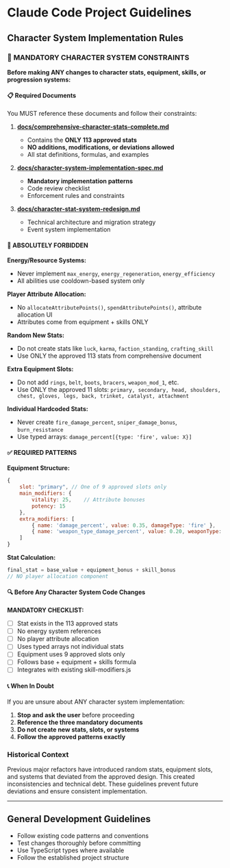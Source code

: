 # Claude Code Project Guidelines

## Character System Implementation Rules

### 🚨 **MANDATORY CHARACTER SYSTEM CONSTRAINTS**

**Before making ANY changes to character stats, equipment, skills, or progression systems:**

#### **📋 Required Documents**
You MUST reference these documents and follow their constraints:

1. **[docs/comprehensive-character-stats-complete.md](./docs/comprehensive-character-stats-complete.md)**
   - Contains the **ONLY 113 approved stats**
   - **NO additions, modifications, or deviations allowed**
   - All stat definitions, formulas, and examples

2. **[docs/character-system-implementation-spec.md](./docs/character-system-implementation-spec.md)**
   - **Mandatory implementation patterns**
   - Code review checklist
   - Enforcement rules and constraints

3. **[docs/character-stat-system-redesign.md](./docs/character-stat-system-redesign.md)**
   - Technical architecture and migration strategy
   - Event system implementation

#### **🚫 ABSOLUTELY FORBIDDEN**

**Energy/Resource Systems:**
- Never implement `max_energy`, `energy_regeneration`, `energy_efficiency`
- All abilities use cooldown-based system only

**Player Attribute Allocation:**
- No `allocateAttributePoints()`, `spendAttributePoints()`, attribute allocation UI
- Attributes come from equipment + skills ONLY

**Random New Stats:**
- Do not create stats like `luck`, `karma`, `faction_standing`, `crafting_skill`
- Use ONLY the approved 113 stats from comprehensive document

**Extra Equipment Slots:**
- Do not add `rings`, `belt`, `boots`, `bracers`, `weapon_mod_1`, etc.
- Use ONLY the approved 11 slots: `primary, secondary, head, shoulders, chest, gloves, legs, back, trinket, catalyst, attachment`

**Individual Hardcoded Stats:**
- Never create `fire_damage_percent`, `sniper_damage_bonus`, `burn_resistance`
- Use typed arrays: `damage_percent[{type: 'fire', value: X}]`

#### **✅ REQUIRED PATTERNS**

**Equipment Structure:**
```javascript
{
    slot: "primary", // One of 9 approved slots only
    main_modifiers: {
        vitality: 25,    // Attribute bonuses
        potency: 15
    },
    extra_modifiers: [
        { name: 'damage_percent', value: 0.35, damageType: 'fire' },
        { name: 'weapon_type_damage_percent', value: 0.20, weaponType: 'sniper' }
    ]
}
```

**Stat Calculation:**
```javascript
final_stat = base_value + equipment_bonus + skill_bonus
// NO player allocation component
```

#### **🔍 Before Any Character System Code Changes**

**MANDATORY CHECKLIST:**
- [ ] Stat exists in the 113 approved stats
- [ ] No energy system references
- [ ] No player attribute allocation
- [ ] Uses typed arrays not individual stats
- [ ] Equipment uses 9 approved slots only
- [ ] Follows base + equipment + skills formula
- [ ] Integrates with existing skill-modifiers.js

#### **📞 When In Doubt**

If you are unsure about ANY character system implementation:

1. **Stop and ask the user** before proceeding
2. **Reference the three mandatory documents**
3. **Do not create new stats, slots, or systems**
4. **Follow the approved patterns exactly**

### Historical Context

Previous major refactors have introduced random stats, equipment slots, and systems that deviated from the approved design. This created inconsistencies and technical debt. These guidelines prevent future deviations and ensure consistent implementation.

---

## General Development Guidelines

- Follow existing code patterns and conventions
- Test changes thoroughly before committing
- Use TypeScript types where available
- Follow the established project structure